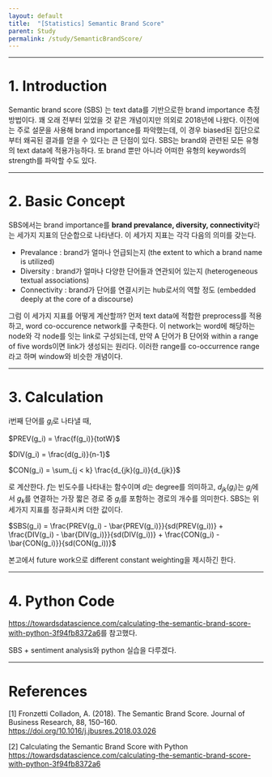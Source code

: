 ```yaml
---
layout: default
title:  "[Statistics] Semantic Brand Score"
parent: Study
permalink: /study/SemanticBrandScore/
---
```


***

# 1. Introduction

Semantic brand score (SBS) 는 text data를 기반으로한 brand importance 측정 방법이다. 꽤 오래 전부터 있었을 것 같은 개념이지만 의외로 2018년에 나왔다. 이전에는 주로 설문을 사용해 brand importance를 파악했는데, 이 경우 biased된 집단으로부터 왜곡된 결과를 얻을 수 있다는 큰 단점이 있다. SBS는 brand와 관련된 모든 유형의 text data에 적용가능하다. 또 brand 뿐만 아니라 어떠한 유형의 keywords의 strength를 파악할 수도 있다. 


***

# 2. Basic Concept

SBS에서는 brand importance를 **brand prevalance, diversity, connectivity**라는 세가지 지표의 단순합으로 나타낸다. 이 세가지 지표는 각각 다음의 의미를 갖는다. 

- Prevalance : brand가 얼마나 언급되는지 (the extent to which a brand name is utilized)
- Diversity : brand가 얼마나 다양한 단어들과 연관되어 있는지 (heterogeneous textual associations)
- Connectivity : brand가 단어를 연결시키는 hub로서의 역할 정도 (embedded deeply at the core of a discourse)

그럼 이 세가지 지표를 어떻게 계산할까? 먼저 text data에 적합한 preprocess를 적용하고, word co-occurence network를 구축한다. 이 network는 word에 해당하는 node와 각 node를 잇는 link로 구성되는데, 만약 A 단어가 B 단어와 within a range of five words이면 link가 생성되는 원리다. 이러한 range를 co-occurrence range라고 하며 window와 비슷한 개념이다.


***

# 3. Calculation

i번째 단어를 $g_i$로 나타낼 때, 

$PREV(g_i) = \frac{f(g_i)}{totW}$

$DIV(g_i) = \frac{d(g_i)}{n-1}$

$CON(g_i) = \sum_{j < k} \frac{d_{jk}(g_i)}{d_{jk}}$

로 계산한다. $f$는 빈도수를 나타내는 함수이며 $d$는 degree를 의미하고, $d_{jk}(g_i)$는 $g_j$에서 $g_k$를 연결하는 가장 짧은 경로 중 $g_i$를 포함하는 경로의 개수를 의미한다. SBS는 위 세가지 지표를 정규화시켜 더한 값이다.

$SBS(g_i) = \frac{PREV(g_i) - \bar{PREV(g_i)}}{sd(PREV(g_i))} + \frac{DIV(g_i) - \bar{DIV(g_i)}}{sd(DIV(g_i))} + \frac{CON(g_i) - \bar{CON(g_i)}}{sd(CON(g_i))}$

본고에서 future work으로 different constant weighting을 제시하긴 한다. 


***

# 4. Python Code

<https://towardsdatascience.com/calculating-the-semantic-brand-score-with-python-3f94fb8372a6>를 참고했다. 

SBS + sentiment analysis와 python 실습을 다루겠다.





***

# References

[1] Fronzetti Colladon, A. (2018). The Semantic Brand Score. Journal of Business Research, 88, 150–160. <https://doi.org/10.1016/j.jbusres.2018.03.026>

[2] Calculating the Semantic Brand Score with Python <https://towardsdatascience.com/calculating-the-semantic-brand-score-with-python-3f94fb8372a6>




